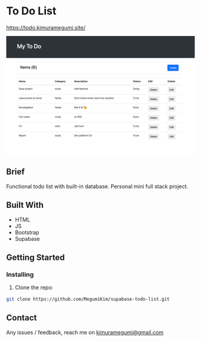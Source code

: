 # To Do List

https://todo.kimuramegumi.site/

![Homepage Preview](./asset/img/screen.png)

## Brief

Functional todo list with built-in database.
Personal mini full stack project.

## Built With

- HTML
- JS
- Bootstrap
- Supabase

## Getting Started

### Installing

1. Clone the repo:

```bash
git clone https://github.com/MegumiKim/supabase-todo-list.git
```

## Contact

Any issues / feedback, reach me on kimuramegumi@gmail.com
